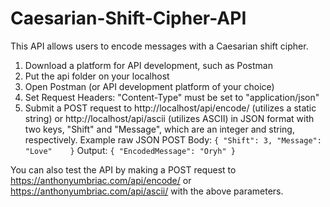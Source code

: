 # Caesarian-Shift-Cipher-API
This API allows users to encode messages with a Caesarian shift cipher.

1) Download a platform for API development, such as Postman
2) Put the api folder on your localhost
3) Open Postman (or API development platform of your choice)
4) Set Request Headers: "Content-Type" must be set to "application/json"
5) Submit a POST request to http://localhost/api/encode/ (utilizes a static string) or http://localhost/api/ascii (utilizes ASCII) in JSON format with two keys, "Shift" and "Message", which are an integer and string, respectively. 
Example raw JSON POST Body:
`
{
	"Shift": 3,
	"Message": "Love"	
}
`
Output: 
`
{
	"EncodedMessage": "Oryh"
}
`

You can also test the API by making a POST request to https://anthonyumbriac.com/api/encode/ or https://anthonyumbriac.com/api/ascii/ with the above parameters.
